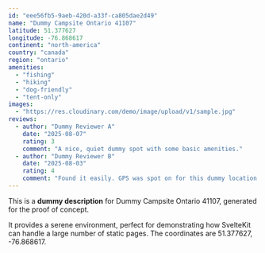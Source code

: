 ```yaml
---
id: "eee56fb5-9aeb-420d-a33f-ca805dae2d49"
name: "Dummy Campsite Ontario 41107"
latitude: 51.377627
longitude: -76.868617
continent: "north-america"
country: "canada"
region: "ontario"
amenities:
  - "fishing"
  - "hiking"
  - "dog-friendly"
  - "tent-only"
images:
  - "https://res.cloudinary.com/demo/image/upload/v1/sample.jpg"
reviews:
  - author: "Dummy Reviewer A"
    date: "2025-08-07"
    rating: 3
    comment: "A nice, quiet dummy spot with some basic amenities."
  - author: "Dummy Reviewer B"
    date: "2025-08-03"
    rating: 4
    comment: "Found it easily. GPS was spot on for this dummy location."
---
```


This is a **dummy description** for Dummy Campsite Ontario 41107, generated for the proof of concept.

It provides a serene environment, perfect for demonstrating how SvelteKit can handle a large number of static pages. The coordinates are 51.377627, -76.868617.
